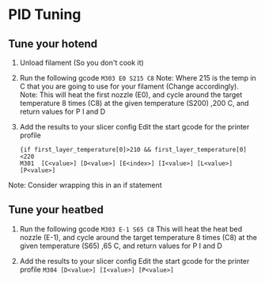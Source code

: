 # PID Tuning
## Tune your hotend  
1. Unload filament (So you don't cook it)
2. Run the following gcode
`M303 E0 S215 C8`
Note: Where 215 is the temp in C that you are going to use for your filament (Change accordingly).   
Note: This will heat the first nozzle (E0), and cycle around the target temperature 8 times (C8) at the given temperature (S200) ,200 C, and return values for P I and D
  
3. Add the results to your slicer config
Edit the start gcode for the printer profile
    ```
    {if first_layer_temperature[0]>210 && first_layer_temperature[0]<220
    M301  [C<value>] [D<value>] [E<index>] [I<value>] [L<value>] [P<value>]
    ```
Note: Consider wrapping this in an if statement



 
## Tune your heatbed  

1. Run the following gcode
`M303 E-1 S65 C8`
 This will heat the heat bed nozzle (E-1), and cycle around the target temperature 8 times (C8) at the given temperature (S65) ,65 C, and return values for P I and D
  
 3. Add the results to your slicer config
Edit the start gcode for the printer profile
`M304 [D<value>] [I<value>] [P<value>]`
 
<!--stackedit_data:
eyJoaXN0b3J5IjpbLTE2MjE0ODU5NTEsLTE3NTgzMjQzNzEsNz
k2NjQzNTEyLC02NjAxMjU1NzcsMTYzMDQ4MzE5MSw2MzY3MTQw
MTksLTEzMDgyOTcwMTRdfQ==
-->